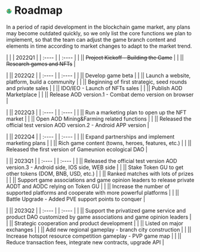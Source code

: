 # <img src="./IMG/roadmap.png" width="3%" class="img_l1"> Roadmap
In a period of rapid development in the blockchain game market, any plans may become outdated quickly, so we only list the core functions we plan to implement, so that the team can adjust the game branch content and elements in time according to market changes to adapt to the market trend.

|   | |  2022Q1 | 
|  :----  | |  :----  | 
|   || ~~Project Kickoff - Building the Game~~  | 
|   || ~~Research games and NFTs~~  | 

|   ||  2022Q2 | 
|  :----  | |  :----  | 
|   || Develop game beta  | 
|   || Launch a website, platform, build a community  | 
|   || Beginning of first strategic, seed rounds and private sales  | 
|   || IDO/IEO - Launch of NFTs sales  | 
|   || Publish AOD Marketplace  | 
|   || Release AOD version.1 - Combat demo version on browser  | 

|   ||  2022Q3 | 
|  :----  | |  :----  | 
|   || Run a marketing plan to open up the NFT market  | 
|   || Open AOD Mining&Farming related functions  | 
|   || Released the official test version AOD version.2 - Android APP version  | 

|   ||  2022Q4 | 
|  :----  | |  :----  | 
|   || Expand partnerships and implement marketing plans  | 
|   || Rich game content (towns, heroes, features, etc.)  | 
|   || Released the first version of Gameunion ecological DAO  | 

|   ||  2023Q1 | 
|  :----  | |  :----  | 
|   || Released the official test version AOD version.3 - Android side, IOS side, WEB side  | 
|   || Stake Token GU to get other tokens (DOM, BNB, USD, etc.)  | 
|   || Ranked matches with lots of prizes  | 
|   || Support game associations and game opinion leaders to release private AODT and AODC relying on Token GU  | 
|   || Increase the number of supported platforms and cooperate with more powerful platforms  | 
|   || Battle Upgrade - Added PVE support points to conquer  | 

|   ||  2023Q2 | 
|  :----  | |  :----  | 
|   || Support the privatized game service and product DAO customized by game associations and game opinion leaders  | 
|   || Strategic cooperation and product development  | 
|   || Listed on major exchanges  | 
|   || Add new regional gameplay - branch city construction  | 
|   || Increase hotspot resource competition gameplay - PVP game map  | 
|   || Reduce transaction fees, integrate new contracts, upgrade API  | 
